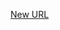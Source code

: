 



[New URL](../file-___home_harshil_Desktop_open-source_palisadoes_talawa_lib_services_chat_service/)


